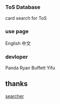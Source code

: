 ### ToS Database
card search for ToS

### use page
English 中文

### devloper
Panda
Ryan
Buffett
Yifu
## thanks
[searcher](https://tinghan33704.com/tos_tool_data/js/monster_data.js)
